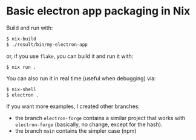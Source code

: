 # Basic electron app packaging in Nix

Build and run with:
```bash
$ nix-build
$ ./result/bin/my-electron-app
```

or, if you use `flake`, you can build it and run it with:
```
$ nix run .
```

You can also run it in real time (useful when debugging) via:
```bash
$ nix-shell
$ electron .
```

If you want more examples, I created other branches:
- the branch `electron-forge` contains a similar project that works with `electron-forge` (basically, no change, except for the hash).
- the branch `main` contains the simpler case (npm)
